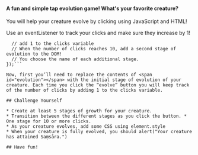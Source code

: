 #### A fun and simple tap evolution game! What's your favorite creature?

You will help your creature evolve by clicking using JavaScript and HTML! 

Use an eventListener to track your clicks and make sure they increase by 1!

```evolveBtn.addEventListener("click", function evolve() {
  // add 1 to the clicks variable
  // When the number of clicks reaches 10, add a second stage of evolution to the DOM!
  // You choose the name of each additional stage.
});```

Now, first you’ll need to replace the contents of <span id="evolution"></span> with the initial stage of evolution of your creature. Each time you click the “evolve” button you will keep track of the number of clicks by adding 1 to the clicks variable. 

## Challenge Yourself

* Create at least 5 stages of growth for your creature.
* Transition between the different stages as you click the button. * One stage for 10 or more clicks.
* As your creature evolves, add some CSS using element.style
* When your creature is fully evolved, you should alert("Your creature has attained Saṃsāra.")

## Have fun!